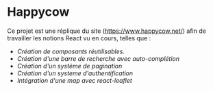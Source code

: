 # Happycow 

Ce projet est une réplique du site (https://www.happycow.net/) afin de travailler les notions React vu en cours, telles que :  

* _Création de composants réutilisables._<br>
* _Création d'une barre de recherche avec auto-complétion_<br>
* _Création d'un système de pagination_<br>
* _Création d'un systeme d'authentification_<br>
* _Intégration d'une map avec react-leaflet_<br>




